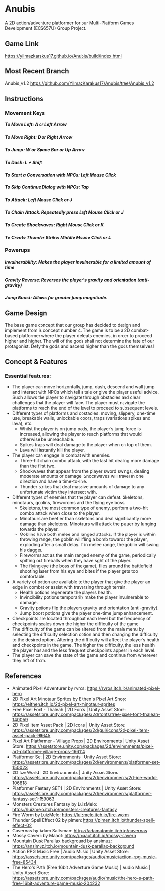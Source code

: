 # Anubis
A 2D action/adventure platformer for our Multi-Platform Games Development (ECS657U) Group Project.

## Game Link
https://yilmazkarakus17.github.io/Anubis/build/index.html

## Most Recent Branch
Anubis_v1.2 https://github.com/YilmazKarakus17/Anubis/tree/Anubis_v1.2

## Instructions
### Movement Keys
##### To Move Left: **A** or **Left Arrow**
##### To Move Right: **D** or **Right Arrow**
##### To Jump: **W** or **Space Bar** or **Up Arrow**
##### To Dash: **L + Shift**


##### To Start a Conversation with NPCs: **Left Mouse Click**
##### To Skip Continue Dialog with NPCs: **Tap**

##### To Attack: **Left Mouse Click** or J
##### To Chain Attack: Repeatedly press **Left Mouse Click** or J
##### To Create Shockwaves: **Right Mouse Click** or K
##### To Create Thunder Strike: **Middle Mouse Click** or L

### Powerups
##### Invulnerability: Makes the player invulnerable for a limited amount of time
##### Gravity Reverse: Reverses the player's gravity and orientation (anti-gravity)
##### Jump Boost: Allows for greater jump magnitude.

## Game Design
The base game concept that our group has decided to design and implement from is concept number 4. The game is to be a 2D combat-based platformer where the player defeats enemies, in order to proceed higher and higher. The will of the gods shall not determine the fate of our protagonist. Defy the gods and ascend higher than the gods themselves!

## Concept & Features
### Essential features:
* The player can move horizontally, jump, dash, descend and wall jump and interact with NPCs which tell a tale or give the player useful advice. Such allows the player to navigate through obstacles and clear challenges that the player will face. The player must navigate the platforms to reach the end of the level to proceed to subsequent levels.
* Different types of platforms and obstacles: moving, slippery, one-time use, breakable walls, unlockable doors, traps (variations spikes and lava), etc.
  * Whilst the player is on jump pads, the player’s jump force is increased, allowing the player to reach platforms that would otherwise be unreachable.
  * Spikes traps will deal damage to the player when on top of them.
  * Lava will instantly kill the player.
* The player can engage in combat with enemies.
  * Three-hit chain combo attack, with the last hit dealing more damage than the first two.
  * Shockwaves that appear from the player sword swings, dealing moderate amounts of damage. Shockwaves will travel in one direction and have a time-to-live.
  * Thunder strikes that deal massive amounts of damage to any unfortunate victim they intersect with.
* Different types of enemies that the player can defeat. Skeletons, minotaurs, goblins, fireworoms and the flying eye boss.
  * Skeletons, the most common type of enemy, perform a two-hit combo attack when close to the player.
  * Minotaurs are beefier than skeletons and deal significantly more damage than skeletons. Minotaurs will attack the plauer by lunging towards the player.
  * Goblins have both melee and ranged attacks. If the player is within throwing range, the goblin will fling a bomb towards the player, exploding after a small delay. If in melee range, the goblin will swing his dagger.
  * Fireworms act as the main ranged enemy of the game, periodically spitting out fireballs when they have sght of the player.
  * The flying eye (the boss of the game), flies around the battlefield shooting laser from his eye and bites if the player gets too comfortable.
* A variety of potion are available to the player that give the player an edge in combat or assist with traversing through terrain.
  * Health potions regenerate the players health.
  * Invincibility potions temporarily make the player invulnerable to damage.
  * Gravity potions flip the players gravity and orientation (anti-gravity).
  * Jump boost potions give the player one-time jump enhancement.
* Checkpoints are located throughout each level but the frequency of checkpoints scales down the higher the difficulty of the game
* The difficulty of the game can be altered from the main menu by selecting the difficulty selection option and then changing the difficulty to the desired option. Altering the difficulty will affect the player’s health and checkpoints in the game. The higher the difficulty, the less health the player has and the less frequent checkpoints appear in each level.
* The player can save the state of the game and continue from wherever they left of from.

## References 
* Animated Pixel Adventurer by rvros: https://rvros.itch.io/animated-pixel-hero
* 2D Pixel Art Minotaur Sprites by Elthen's Pixel Art Shop: https://elthen.itch.io/2d-pixel-art-minotaur-sprites
* Free Pixel Font - Thaleah | 2D Fonts | Unity Asset Store: https://assetstore.unity.com/packages/2d/fonts/free-pixel-font-thaleah-140059
* 2D Pixel Item Asset Pack | 2D Icons | Unity Asset Store: https://assetstore.unity.com/packages/2d/gui/icons/2d-pixel-item-asset-pack-99645
* Pixel Art Platformer - Village Props | 2D Environments | Unity Asset Store: https://assetstore.unity.com/packages/2d/environments/pixel-art-platformer-village-props-166114
* Platformer Set | 2D Environments | Unity Asset Store: https://assetstore.unity.com/packages/2d/environments/platformer-set-150023
* 2D Ice World | 2D Environments | Unity Asset Store: https://assetstore.unity.com/packages/2d/environments/2d-ice-world-106818
* Platformer Fantasy SET1 | 2D Environments | Unity Asset Store: https://assetstore.unity.com/packages/2d/environments/platformer-fantasy-set1-159063
* Monsters Creatures Fantasy by LuizMelo: https://luizmelo.itch.io/monsters-creatures-fantasy
* Fire Worm by LuizMelo: https://luizmelo.itch.io/fire-worm
* Thunder Spell Effect 02 by pimen: https://pimen.itch.io/thunder-spell-effect-02
* Cavernas by Adam Saltsman: https://adamatomic.itch.io/cavernas
* Mossy Cavern by Maaot: https://maaot.itch.io/mossy-cavern
* Mountain Dusk Parallax background by ansimuz: https://ansimuz.itch.io/mountain-dusk-parallax-background
* Action RPG Music Free | Audio Music | Unity Asset Store: https://assetstore.unity.com/packages/audio/music/action-rpg-music-free-85434
* The Hero's Path (Free 16bit Adventure Game Music) | Audio Music | Unity Asset Store: https://assetstore.unity.com/packages/audio/music/the-hero-s-path-free-16bit-adventure-game-music-204232

